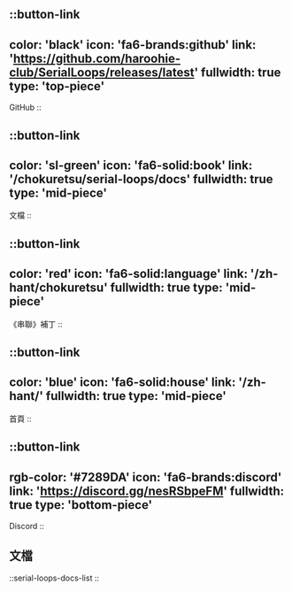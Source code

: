 ::button-link
---
color: 'black'
icon: 'fa6-brands:github'
link: 'https://github.com/haroohie-club/SerialLoops/releases/latest'
fullwidth: true
type: 'top-piece'
---
GitHub
::

::button-link
---
color: 'sl-green'
icon: 'fa6-solid:book'
link: '/chokuretsu/serial-loops/docs'
fullwidth: true
type: 'mid-piece'
---
文檔
::

::button-link
---
color: 'red'
icon: 'fa6-solid:language'
link: '/zh-hant/chokuretsu'
fullwidth: true
type: 'mid-piece'
---
《串聯》補丁
::

::button-link
---
color: 'blue'
icon: 'fa6-solid:house'
link: '/zh-hant/'
fullwidth: true
type: 'mid-piece'
---
首頁
::

::button-link
---
rgb-color: '#7289DA'
icon: 'fa6-brands:discord'
link: 'https://discord.gg/nesRSbpeFM'
fullwidth: true
type: 'bottom-piece'
---
Discord
::

## 文檔
::serial-loops-docs-list
::